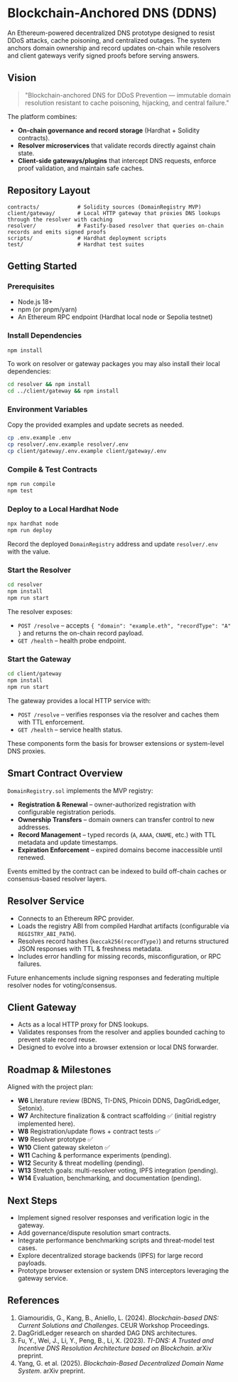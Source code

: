 # Blockchain-Anchored DNS (DDNS)

An Ethereum-powered decentralized DNS prototype designed to resist DDoS attacks, cache poisoning, and centralized outages. The system anchors domain ownership and record updates on-chain while resolvers and client gateways verify signed proofs before serving answers.

## Vision

> "Blockchain-anchored DNS for DDoS Prevention — immutable domain resolution resistant to cache poisoning, hijacking, and central failure."

The platform combines:

- **On-chain governance and record storage** (Hardhat + Solidity contracts).
- **Resolver microservices** that validate records directly against chain state.
- **Client-side gateways/plugins** that intercept DNS requests, enforce proof validation, and maintain safe caches.

## Repository Layout

```
contracts/            # Solidity sources (DomainRegistry MVP)
client/gateway/       # Local HTTP gateway that proxies DNS lookups through the resolver with caching
resolver/             # Fastify-based resolver that queries on-chain records and emits signed proofs
scripts/              # Hardhat deployment scripts
test/                 # Hardhat test suites
```

## Getting Started

### Prerequisites

- Node.js 18+
- npm (or pnpm/yarn)
- An Ethereum RPC endpoint (Hardhat local node or Sepolia testnet)

### Install Dependencies

```bash
npm install
```

To work on resolver or gateway packages you may also install their local dependencies:

```bash
cd resolver && npm install
cd ../client/gateway && npm install
```

### Environment Variables

Copy the provided examples and update secrets as needed.

```bash
cp .env.example .env
cp resolver/.env.example resolver/.env
cp client/gateway/.env.example client/gateway/.env
```

### Compile & Test Contracts

```bash
npm run compile
npm test
```

### Deploy to a Local Hardhat Node

```bash
npx hardhat node
npm run deploy
```

Record the deployed `DomainRegistry` address and update `resolver/.env` with the value.

### Start the Resolver

```bash
cd resolver
npm install
npm run start
```

The resolver exposes:

- `POST /resolve` – accepts `{ "domain": "example.eth", "recordType": "A" }` and returns the on-chain record payload.
- `GET /health` – health probe endpoint.

### Start the Gateway

```bash
cd client/gateway
npm install
npm run start
```

The gateway provides a local HTTP service with:

- `POST /resolve` – verifies responses via the resolver and caches them with TTL enforcement.
- `GET /health` – service health status.

These components form the basis for browser extensions or system-level DNS proxies.

## Smart Contract Overview

`DomainRegistry.sol` implements the MVP registry:

- **Registration & Renewal** – owner-authorized registration with configurable registration periods.
- **Ownership Transfers** – domain owners can transfer control to new addresses.
- **Record Management** – typed records (`A`, `AAAA`, `CNAME`, etc.) with TTL metadata and update timestamps.
- **Expiration Enforcement** – expired domains become inaccessible until renewed.

Events emitted by the contract can be indexed to build off-chain caches or consensus-based resolver layers.

## Resolver Service

- Connects to an Ethereum RPC provider.
- Loads the registry ABI from compiled Hardhat artifacts (configurable via `REGISTRY_ABI_PATH`).
- Resolves record hashes (`keccak256(recordType)`) and returns structured JSON responses with TTL & freshness metadata.
- Includes error handling for missing records, misconfiguration, or RPC failures.

Future enhancements include signing responses and federating multiple resolver nodes for voting/consensus.

## Client Gateway

- Acts as a local HTTP proxy for DNS lookups.
- Validates responses from the resolver and applies bounded caching to prevent stale record reuse.
- Designed to evolve into a browser extension or local DNS forwarder.

## Roadmap & Milestones

Aligned with the project plan:

- **W6** Literature review (BDNS, TI-DNS, Phicoin DDNS, DagGridLedger, Setonix).
- **W7** Architecture finalization & contract scaffolding ✅ (initial registry implemented here).
- **W8** Registration/update flows + contract tests ✅
- **W9** Resolver prototype ✅
- **W10** Client gateway skeleton ✅
- **W11** Caching & performance experiments (pending).
- **W12** Security & threat modelling (pending).
- **W13** Stretch goals: multi-resolver voting, IPFS integration (pending).
- **W14** Evaluation, benchmarking, and documentation (pending).

## Next Steps

- Implement signed resolver responses and verification logic in the gateway.
- Add governance/dispute resolution smart contracts.
- Integrate performance benchmarking scripts and threat-model test cases.
- Explore decentralized storage backends (IPFS) for large record payloads.
- Prototype browser extension or system DNS interceptors leveraging the gateway service.

## References

1. Giamouridis, G., Kang, B., Aniello, L. (2024). *Blockchain-based DNS: Current Solutions and Challenges*. CEUR Workshop Proceedings.
2. DagGridLedger research on sharded DAG DNS architectures.
3. Fu, Y., Wei, J., Li, Y., Peng, B., Li, X. (2023). *TI-DNS: A Trusted and Incentive DNS Resolution Architecture based on Blockchain*. arXiv preprint.
4. Yang, G. et al. (2025). *Blockchain-Based Decentralized Domain Name System*. arXiv preprint.
